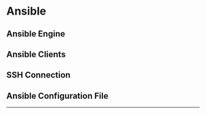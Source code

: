 # Ansible



## Ansible Engine

## Ansible Clients

## SSH Connection

## Ansible Configuration File


---
